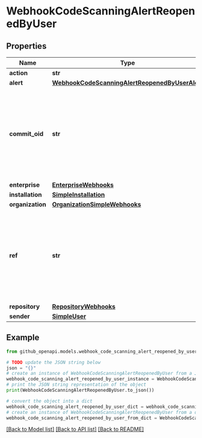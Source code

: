 # WebhookCodeScanningAlertReopenedByUser


## Properties

Name | Type | Description | Notes
------------ | ------------- | ------------- | -------------
**action** | **str** |  | 
**alert** | [**WebhookCodeScanningAlertReopenedByUserAlert**](WebhookCodeScanningAlertReopenedByUserAlert.md) |  | 
**commit_oid** | **str** | The commit SHA of the code scanning alert. When the action is &#x60;reopened_by_user&#x60; or &#x60;closed_by_user&#x60;, the event was triggered by the &#x60;sender&#x60; and this value will be empty. | 
**enterprise** | [**EnterpriseWebhooks**](EnterpriseWebhooks.md) |  | [optional] 
**installation** | [**SimpleInstallation**](SimpleInstallation.md) |  | [optional] 
**organization** | [**OrganizationSimpleWebhooks**](OrganizationSimpleWebhooks.md) |  | [optional] 
**ref** | **str** | The Git reference of the code scanning alert. When the action is &#x60;reopened_by_user&#x60; or &#x60;closed_by_user&#x60;, the event was triggered by the &#x60;sender&#x60; and this value will be empty. | 
**repository** | [**RepositoryWebhooks**](RepositoryWebhooks.md) |  | 
**sender** | [**SimpleUser**](SimpleUser.md) |  | 

## Example

```python
from github_openapi.models.webhook_code_scanning_alert_reopened_by_user import WebhookCodeScanningAlertReopenedByUser

# TODO update the JSON string below
json = "{}"
# create an instance of WebhookCodeScanningAlertReopenedByUser from a JSON string
webhook_code_scanning_alert_reopened_by_user_instance = WebhookCodeScanningAlertReopenedByUser.from_json(json)
# print the JSON string representation of the object
print(WebhookCodeScanningAlertReopenedByUser.to_json())

# convert the object into a dict
webhook_code_scanning_alert_reopened_by_user_dict = webhook_code_scanning_alert_reopened_by_user_instance.to_dict()
# create an instance of WebhookCodeScanningAlertReopenedByUser from a dict
webhook_code_scanning_alert_reopened_by_user_from_dict = WebhookCodeScanningAlertReopenedByUser.from_dict(webhook_code_scanning_alert_reopened_by_user_dict)
```
[[Back to Model list]](../README.md#documentation-for-models) [[Back to API list]](../README.md#documentation-for-api-endpoints) [[Back to README]](../README.md)



